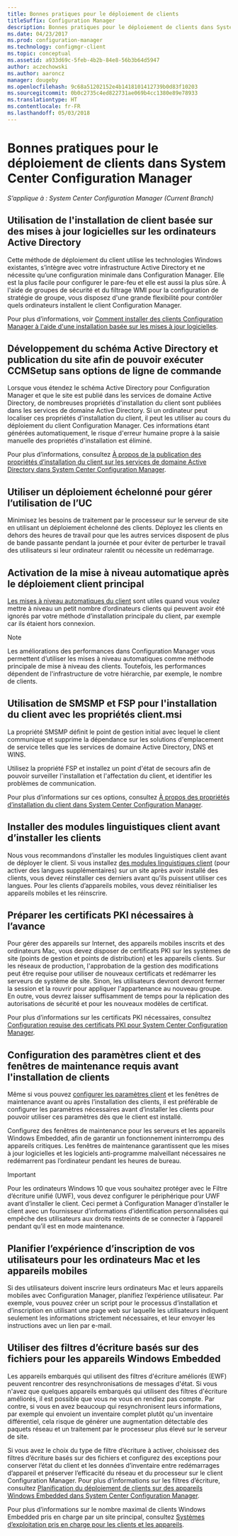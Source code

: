 ```yaml
---
title: Bonnes pratiques pour le déploiement de clients
titleSuffix: Configuration Manager
description: Bonnes pratiques pour le déploiement de clients dans System Center Configuration Manager.
ms.date: 04/23/2017
ms.prod: configuration-manager
ms.technology: configmgr-client
ms.topic: conceptual
ms.assetid: a933d69c-5feb-4b2b-84e8-56b3b64d5947
author: aczechowski
ms.author: aaroncz
manager: dougeby
ms.openlocfilehash: 9c68a51202152e4b1418101412739b0d83f10203
ms.sourcegitcommit: 0b0c2735c4ed822731ae069b4cc1380e89e78933
ms.translationtype: HT
ms.contentlocale: fr-FR
ms.lasthandoff: 05/03/2018
---
```

# <a name="best-practices-for-client-deployment-in-system-center-configuration-manager"></a>Bonnes pratiques pour le déploiement de clients dans System Center Configuration Manager

*S’applique à : System Center Configuration Manager (Current Branch)*


## <a name="use-software-update-based-client-installation-for-active-directory-computers"></a>Utilisation de l'installation de client basée sur des mises à jour logicielles sur les ordinateurs Active Directory  
 Cette méthode de déploiement du client utilise les technologies Windows existantes, s’intègre avec votre infrastructure Active Directory et ne nécessite qu’une configuration minimale dans Configuration Manager. Elle est la plus facile pour configurer le pare-feu et elle est aussi la plus sûre. À l'aide de groupes de sécurité et du filtrage WMI pour la configuration de stratégie de groupe, vous disposez d'une grande flexibilité pour contrôler quels ordinateurs installent le client Configuration Manager.  

 Pour plus d’informations, voir [Comment installer des clients Configuration Manager à l'aide d'une installation basée sur les mises à jour logicielles](../../../../core/clients/deploy/deploy-clients-to-windows-computers.md#BKMK_ClientSUP).  

## <a name="extend-the-active-directory-schema-and-publish-the-site-so-that-you-can-run-ccmsetup-without-command-line-options"></a>Développement du schéma Active Directory et publication du site afin de pouvoir exécuter CCMSetup sans options de ligne de commande  
 Lorsque vous étendez le schéma Active Directory pour Configuration Manager et que le site est publié dans les services de domaine Active Directory, de nombreuses propriétés d'installation du client sont publiées dans les services de domaine Active Directory. Si un ordinateur peut localiser ces propriétés d'installation du client, il peut les utiliser au cours du déploiement du client Configuration Manager. Ces informations étant générées automatiquement, le risque d'erreur humaine propre à la saisie manuelle des propriétés d'installation est éliminé.  

 Pour plus d’informations, consultez [À propos de la publication des propriétés d’installation du client sur les services de domaine Active Directory dans System Center Configuration Manager](../../../../core/clients/deploy/about-client-installation-properties-published-to-active-directory-domain-services.md).  

## <a name="use-a-phased-rollout-to-manage-cpu-usage"></a>Utiliser un déploiement échelonné pour gérer l’utilisation de l’UC  
 Minimisez les besoins de traitement par le processeur sur le serveur de site en utilisant un déploiement échelonné des clients. Déployez les clients en dehors des heures de travail pour que les autres services disposent de plus de bande passante pendant la journée et pour éviter de perturber le travail des utilisateurs si leur ordinateur ralentit ou nécessite un redémarrage.  

## <a name="enable-automatic-upgrade-after-your-main-client-deployment-has-finished"></a>Activation de la mise à niveau automatique après le déploiement client principal  
 [Les mises à niveau automatiques du client](../../../../core/clients/manage/upgrade/upgrade-clients-for-windows-computers.md) sont utiles quand vous voulez mettre à niveau un petit nombre d’ordinateurs clients qui peuvent avoir été ignorés par votre méthode d’installation principale du client, par exemple car ils étaient hors connexion. 

> [!NOTE]  
>  Les améliorations des performances dans Configuration Manager vous permettent d’utiliser les mises à niveau automatiques comme méthode principale de mise à niveau des clients. Toutefois, les performances dépendent de l'infrastructure de votre hiérarchie, par exemple, le nombre de clients.  


## <a name="use-smsmp-and-fsp-if-you-install-the-client-with-clientmsi-properties"></a>Utilisation de SMSMP et FSP pour l'installation du client avec les propriétés client.msi  
 La propriété SMSMP définit le point de gestion initial avec lequel le client communique et supprime la dépendance sur les solutions d'emplacement de service telles que les services de domaine Active Directory, DNS et WINS.  

 Utilisez la propriété FSP et installez un point d'état de secours afin de pouvoir surveiller l'installation et l'affectation du client, et identifier les problèmes de communication.  

 Pour plus d’informations sur ces options, consultez [À propos des propriétés d’installation du client dans System Center Configuration Manager](../../../../core/clients/deploy/about-client-installation-properties.md).  

## <a name="install-client-language-packs-before-you-install-the-clients"></a>Installer des modules linguistiques client avant d’installer les clients  
Nous vous recommandons d’installer les modules linguistiques client avant de déployer le client. Si vous installez [des modules linguistiques client](../../../../core/servers/deploy/install/language-packs.md) (pour activer des langues supplémentaires) sur un site après avoir installé des clients, vous devez réinstaller ces derniers avant qu’ils puissent utiliser ces langues. Pour les clients d’appareils mobiles, vous devez réinitialiser les appareils mobiles et les réinscrire.  

## <a name="prepare-required-pki-certificates-in-advance"></a>Préparer les certificats PKI nécessaires à l’avance  
 Pour gérer des appareils sur Internet, des appareils mobiles inscrits et des ordinateurs Mac, vous devez disposer de certificats PKI sur les systèmes de site (points de gestion et points de distribution) et les appareils clients. Sur les réseaux de production, l'approbation de la gestion des modifications peut être requise pour utiliser de nouveaux certificats et redémarrer les serveurs de système de site. Sinon, les utilisateurs devront devront fermer la session et la rouvrir pour appliquer l'appartenance au nouveau groupe. En outre, vous devrez laisser suffisamment de temps pour la réplication des autorisations de sécurité et pour les nouveaux modèles de certificat.  

 Pour plus d’informations sur les certificats PKI nécessaires, consultez [Configuration requise des certificats PKI pour System Center Configuration Manager](../../../../core/plan-design/network/pki-certificate-requirements.md).  

## <a name="before-you-install-clients-configure-any-required-client-settings-and-maintenance-windows"></a>Configuration des paramètres client et des fenêtres de maintenance requis avant l'installation de clients  
 Même si vous pouvez [configurer les paramètres client](../../../../core/clients/deploy/configure-client-settings.md) et les fenêtres de maintenance avant ou après l’installation des clients, il est préférable de configurer les paramètres nécessaires avant d’installer les clients pour pouvoir utiliser ces paramètres dès que le client est installé. 

 Configurez des fenêtres de maintenance pour les serveurs et les appareils Windows Embedded, afin de garantir un fonctionnement ininterrompu des appareils critiques. Les fenêtres de maintenance garantissent que les mises à jour logicielles et les logiciels anti-programme malveillant nécessaires ne redémarrent pas l’ordinateur pendant les heures de bureau.  

> [!IMPORTANT]  
>  Pour les ordinateurs Windows 10 que vous souhaitez protéger avec le Filtre d’écriture unifié (UWF), vous devez configurer le périphérique pour UWF avant d’installer le client. Ceci permet à Configuration Manager d’installer le client avec un fournisseur d’informations d’identification personnalisées qui empêche des utilisateurs aux droits restreints de se connecter à l’appareil pendant qu’il est en mode maintenance.  

## <a name="plan-your-user-enrollment-experience-for-mac-computers-and-mobile-devices"></a>Planifier l’expérience d’inscription de vos utilisateurs pour les ordinateurs Mac et les appareils mobiles   
 Si des utilisateurs doivent inscrire leurs ordinateurs Mac et leurs appareils mobiles avec Configuration Manager, planifiez l’expérience utilisateur. Par exemple, vous pouvez créer un script pour le processus d’installation et d’inscription en utilisant une page web sur laquelle les utilisateurs indiquent seulement les informations strictement nécessaires, et leur envoyer les instructions avec un lien par e-mail.  

## <a name="use-file-based-write-filters-for-windows-embedded-devices"></a>Utiliser des filtres d’écriture basés sur des fichiers pour les appareils Windows Embedded 
 Les appareils embarqués qui utilisent des filtres d'écriture améliorés (EWF) peuvent rencontrer des resynchronisations de messages d'état. Si vous n'avez que quelques appareils embarqués qui utilisent des filtres d'écriture améliorés, il est possible que vous ne vous en rendiez pas compte. Par contre, si vous en avez beaucoup qui resynchronisent leurs informations, par exemple qui envoient un inventaire complet plutôt qu'un inventaire différentiel, cela risque de générer une augmentation détectable des paquets réseau et un traitement par le processeur plus élevé sur le serveur de site.  

 Si vous avez le choix du type de filtre d’écriture à activer, choisissez des filtres d’écriture basés sur des fichiers et configurez des exceptions pour conserver l’état du client et les données d’inventaire entre redémarrages d’appareil et préserver l’efficacité du réseau et du processeur sur le client Configuration Manager. Pour plus d’informations sur les filtres d’écriture, consultez   [Planification du déploiement de clients sur des appareils Windows Embedded dans System Center Configuration Manager](../../../../core/clients/deploy/plan/planning-for-client-deployment-to-windows-embedded-devices.md).  

 Pour plus d’informations sur le nombre maximal de clients Windows Embedded pris en charge par un site principal, consultez [Systèmes d’exploitation pris en charge pour les clients et les appareils](../../../../core/plan-design/configs/supported-operating-systems-for-clients-and-devices.md).  

